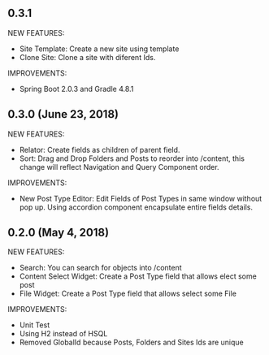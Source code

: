 ## 0.3.1

NEW FEATURES:
* Site Template: Create a new site using template
* Clone Site: Clone a site with diferent Ids.

IMPROVEMENTS:
* Spring Boot 2.0.3 and Gradle 4.8.1

## 0.3.0 (June 23, 2018)

NEW FEATURES:
* Relator: Create fields as children of parent field.
* Sort: Drag and Drop Folders and Posts to reorder into /content, this change will reflect Navigation and Query Component order.

IMPROVEMENTS:
* New Post Type Editor: Edit Fields of Post Types in same window without pop up. Using accordion component encapsulate entire fields details.

## 0.2.0 (May 4, 2018)

NEW FEATURES:
* Search: You can search for objects into /content
* Content Select Widget: Create a Post Type field that allows elect some post
* File Widget: Create a Post Type field that allows select some File 

IMPROVEMENTS:
* Unit Test
* Using H2 instead of HSQL
* Removed GlobalId because Posts, Folders and Sites Ids are unique